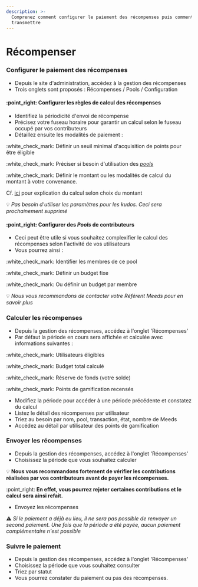 ```yaml
---
description: >-
  Comprenez comment configurer le paiement des récompenses puis comment les
  transmettre
---
```


# Récompenser

### Configurer le paiement des récompenses

* Depuis le site d'administration, accédez à la gestion des récompenses
* Trois onglets sont proposés : Récompenses / Pools / Configuration

#### :point\_right: Configurer les règles de calcul des récompenses

* Identifiez la périodicité d'envoi de récompense
* Précisez votre fuseau horaire pour garantir un calcul selon le fuseau occupé par vos contributeurs
* Détaillez ensuite les modalités de paiement :

:white\_check\_mark: Définir un seuil minimal d'acquisition de points pour être éligible

:white\_check\_mark: Préciser si besoin d'utilisation des [_pools_](recompenser.md#configurer-des-pools-de-contributeurs)

:white\_check\_mark: Définir le montant ou les modalités de calcul du montant à votre convenance.

Cf. [ici](../../premiers-pas/gagner-des-recompenses-et-des-avantages/comprendre-les-regles-des-recompenses.md#quelles-sont-les-modalites-de-recompense) pour explication du calcul selon choix du montant

:bulb: _Pas besoin d'utiliser les paramètres pour les kudos. Ceci sera prochainement supprimé_

#### :point\_right: Configurer des _Pools_ de contributeurs

* Ceci peut être utile si vous souhaitez complexifier le calcul des récompenses selon l'activité de vos utilisateurs
* Vous pourrez ainsi :&#x20;

:white\_check\_mark: Identifier les membres de ce pool

:white\_check\_mark: Définir un budget fixe&#x20;

:white\_check\_mark: Ou définir un budget par membre&#x20;

:bulb: _Nous vous recommandons de contacter votre Référent Meeds pour en savoir plus_

### Calculer les récompenses&#x20;

* Depuis la gestion des récompenses, accédez à l'onglet 'Récompenses'
* Par défaut la période en cours sera affichée et calculée avec informations suivantes :

:white\_check\_mark: Utilisateurs éligibles

:white\_check\_mark: Budget total calculé

:white\_check\_mark: Réserve de fonds (votre solde)

:white\_check\_mark: Points de gamification recensés

* Modifiez la période pour accéder à une période précédente et constatez du calcul
* Listez le détail des récompenses par utilisateur
* Triez au besoin par nom, pool, transaction, état, nombre de Meeds
* Accédez au détail par utilisateur des points de gamification&#x20;

### Envoyer les récompenses

* Depuis la gestion des récompenses, accédez à l'onglet 'Récompenses'
* Choisissez la période que vous souhaitez calculer

:bulb: **Nous vous recommandons fortement de vérifier les contributions réalisées par vos contributeurs avant de payer les récompenses.**&#x20;

:point\_right: **En effet, vous pourrez rejeter certaines contributions et le calcul sera ainsi refait.**

* Envoyez les récompenses&#x20;

:warning: _Si le paiement a déjà eu lieu, il ne sera pas possible de renvoyer un second paiement. Une fois que la période a été payée, aucun paiement complémentaire n'est possible_

### Suivre le paiement

* Depuis la gestion des récompenses, accédez à l'onglet 'Récompenses'
* Choisissez la période que vous souhaitez consulter
* Triez par statut
* Vous pourrez constater du paiement ou pas des récompenses.
